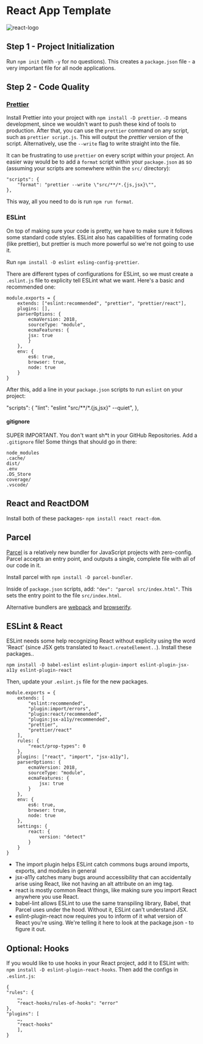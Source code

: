 # React App Template 
![react-logo](https://cdn2.iconfinder.com/data/icons/designer-skills/128/react-512.png)

## Step 1 - Project Initialization

Run `npm init` (with `-y` for no questions). This creates a `package.json` file - a very important file for all node applications.

## Step 2 - Code Quality

### [Prettier](https://github.com/prettier/prettier)

Install Prettier into your project with `npm install -D prettier`. `-D` means development, since we wouldn't want to push these kind of tools to production. After that, you can use the `prettier` command on any script, such as `prettier script.js`. This will output the _prettier_ version of the script. Alternatively, use the `--write` flag to write straight into the file. 

It can be frustrating to use `prettier` on every script within your project. An easier way would be to add a `format` script within your `package.json` as so (assuming your scripts are somewhere within the `src/` directory): 

    "scripts": {
        "format": "prettier --write \"src/**/*.{js,jsx}\"",
    },

This way, all you need to do is run `npm run format`.

### ESLint

On top of making sure your code is pretty, we have to make sure it follows some standard code styles. ESLint also has capabilities of formating code (like prettier), but prettier is much more powerful so we're not going to use it.

Run `npm install -D eslint esling-config-prettier`.

There are different types of configurations for ESLint, so we must create a `.eslint.js` file to explicity tell ESLint what we want.
Here's a basic and recommended one:

    module.exports = {
        extends: ["eslint:recommended", "prettier", "prettier/react"],
        plugins: [],
        parserOptions: {
            ecmaVersion: 2018,
            sourceType: "module",
            ecmaFeatures: {
            jsx: true
            }
        },
        env: {
            es6: true,
            browser: true,
            node: true
        }
    }

After this, add a line in your `package.json` scripts to run `eslint` on your project:

"scripts": {
    "lint": "eslint \"src/**/*.{js,jsx}\" --quiet",
},

#### gitignore

SUPER IMPORTANT. You don't want sh*t in your GitHub Repositories. Add a `.gitignore` file! Some things that should go in there:

    node_modules
    .cache/
    dist/
    .env
    .DS_Store
    coverage/
    .vscode/

## React and ReactDOM

Install both of these packages- `npm install react react-dom`.

## Parcel

[Parcel](https://parceljs.org/) is a relatively new bundler for JavaScript projects with zero-config. Parcel accepts an entry point, and outputs a single, complete file with all of our code in it.

Install parcel with `npm install -D parcel-bundler`.

Inside of `package.json` scripts, add: `"dev": "parcel src/index.html"`. This sets the entry point to the file `src/index.html`.

Alternative bundlers are [webpack](https://webpack.js.org/) and [browserify](http://browserify.org/).

## ESLint & React
  
ESLint needs some help recognizing React without explicity using the word 'React' (since JSX gets translated to `React.createElement..`). Install these packages..

    npm install -D babel-eslint eslint-plugin-import eslint-plugin-jsx-a11y eslint-plugin-react

Then, update your `.eslint.js` file for the new packages.

    module.exports = {
        extends: [
            "eslint:recommended",
            "plugin:import/errors",
            "plugin:react/recommended",
            "plugin:jsx-a11y/recommended",
            "prettier",
            "prettier/react"
        ],
        rules: {
            "react/prop-types": 0
        },
        plugins: ["react", "import", "jsx-a11y"],
        parserOptions: {
            ecmaVersion: 2018,
            sourceType: "module",
            ecmaFeatures: {
                jsx: true
            }
        },
        env: {
            es6: true,
            browser: true,
            node: true
        },
        settings: {
            react: {
                version: "detect"
            }
        }
    }

- The import plugin helps ESLint catch commons bugs around imports, exports, and modules in general
- jsx-a11y catches many bugs around accessibility that can accidentally arise using React, like not having an alt attribute on an img tag.
- react is mostly common React things, like making sure you import React anywhere you use React.
- babel-lint allows ESLint to use the same transpiling library, Babel, that Parcel uses under the hood. Without it, ESLint can't understand JSX.
- eslint-plugin-react now requires you to inform of it what version of React you're using. We're telling it here to look at the package.json - to figure it out.

## Optional: Hooks

If you would like to use hooks in your React project, add it to ESLint with: `npm install -D eslint-plugin-react-hooks`. Then add the configs in `.eslint.js`:

    {
    "rules": {
        …,
        "react-hooks/rules-of-hooks": "error"
    },
    "plugins": [
        …,
        "react-hooks"
        ],
    }





